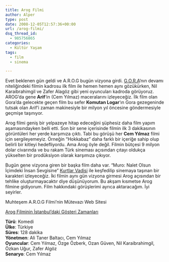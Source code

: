 ```yaml
---
title: Arog Filmi
author: Alper
type: post
date: 2008-12-05T12:57:36+00:00
url: /arog-filmi/
dsq_thread_id:
  - 985756865
categories:
  - Kültür Yaşam
tags:
  - film
  - sinema

---
```

Evet beklenen gün geldi ve A.R.O.G bugün vizyona girdi. [G.O.R.A][1]&#8216;nın devamı niteliğindeki filmin kadrosu ilk film ile hemen hemen aynı gözükürken, Nil Karaibrahimgil ve Zafer Alagöz gibi yeni oyuncuları kadroda görüyoruz. AROG&#8217;da gene **Arif**&#8216;in (Cem Yılmaz) maceralarını izleyeceğiz. İlk film olan Gora&#8217;da gelecekte geçen film bu sefer **Komutan Logar**&#8216;ın Gora gezegeninde tutsak olan Arif&#8217;i zaman makinesiyle bir milyon yıl öncesine göndermesiyle geçmişe taşınıyor.

Arog filmi geniş bir yelpazeye hitap edeceğini şüphesiz daha film yapım aşamasındayken belli etti. Son bir sene içerisinde filmin ilk 3 dakikasının görüntüleri her yerde karşımıza çıktı. Tabi bu görüşü her **Cem Yılmaz** filmi için sergileyemeyiz. Örneğin &#8220;Hokkabaz&#8221; daha farklı bir içeriğe sahip olup belirli bir kitleyi hedefliyordu. Ama Arog öyle değil. Filmin bütçesi 9 milyon dolar civarında ve bu rakam Türk sineması açısından çıtayı oldukça yükselten bir prodüksiyon olarak karşımıza çıkıyor.

Bugün gene vizyona giren bir başka film daha var. &#8220;Muro: Nalet Olsun İçimdeki İnsan Sevgisine&#8221; [Kurtlar Vadisi][2] ile keşfedilip sinemaya taşınan bir karakteri izleyeceğiz. İki filmin aynı gün vizyona girmesi Arog açısından bir tehlike oluşturmayacaktır diye düşünüyorum. Bu akşam kısmetse Arog filmine gidiyorum. Film hakkındaki görüşlerimi ayrıca aktaracağım. İyi seyirler.

Muhteşem A.R.O.G Filmi&#8217;nin Mütevazı Web Sitesi

<a href="https://www.google.com.tr/movies?hl=tr&near=istanbul&dq=arog&sort=1&mid=8276abb8de793ffc&sa=X&oi=showtimes&ct=movie-link&cd=1" target="_blank">Arog Filminin İstanbul&#8217;daki Gösteri Zamanları </a>

**Türü**: Komedi  
**Ülke**: Türkiye  
**Süres**: 128 dakika  
**Yönetmen**: Ali Taner Baltacı, Cem Yılmaz  
**Oyuncular**: Cem Yılmaz, Özge Özberk, Ozan Güven, Nil Karaibrahimgil, Özkan Uğur, Zafer Algöz  
**Senaryo**: Cem Yılmaz

 [1]: https://www.gorafilm.com/
 [2]: https://www.murekkep.org/kurtlar-vadisi-teror-199